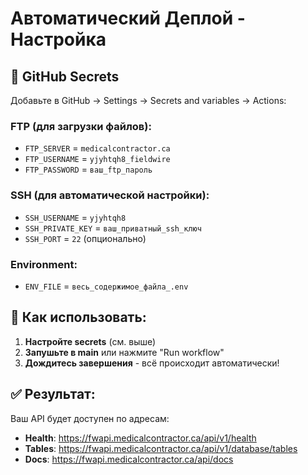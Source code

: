 # Автоматический Деплой - Настройка

## 🔧 GitHub Secrets

Добавьте в GitHub → Settings → Secrets and variables → Actions:

### FTP (для загрузки файлов):
- `FTP_SERVER` = `medicalcontractor.ca`
- `FTP_USERNAME` = `yjyhtqh8_fieldwire`
- `FTP_PASSWORD` = `ваш_ftp_пароль`

### SSH (для автоматической настройки):
- `SSH_USERNAME` = `yjyhtqh8`
- `SSH_PRIVATE_KEY` = `ваш_приватный_ssh_ключ`
- `SSH_PORT` = `22` (опционально)

### Environment:
- `ENV_FILE` = `весь_содержимое_файла_.env`

## 🚀 Как использовать:

1. **Настройте secrets** (см. выше)
2. **Запушьте в main** или нажмите "Run workflow"
3. **Дождитесь завершения** - всё происходит автоматически!

## ✅ Результат:

Ваш API будет доступен по адресам:
- **Health**: https://fwapi.medicalcontractor.ca/api/v1/health
- **Tables**: https://fwapi.medicalcontractor.ca/api/v1/database/tables
- **Docs**: https://fwapi.medicalcontractor.ca/api/docs
